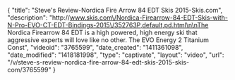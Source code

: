 {
    "title": "Steve's Review-Nordica Fire Arrow 84 EDT Skis 2015-Skis.com",
    "description": "http:\/\/www.skis.com\/Nordica-Firearrow-84-EDT-Skis-with-N-Pro-EVO-CT-EDT-Bindings-2015\/352763P,default,pd.html\n\nThe Nordica Firearrow 84 EDT is a high powered, high energy ski that aggressive experts will love like no other. The EVO Energy 2 Titanium Const",
    "videoid": "3765599",
    "date_created": "1411361098",
    "date_modified": "1418181998",
    "type": "captivate",
    "layout": "video",
    "url": "\/v\/steve-s-review-nordica-fire-arrow-84-edt-skis-2015-skis-com\/3765599"
}
